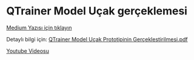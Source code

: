 # QTrainer Model Uçak gerçeklemesi

[Medium Yazısı için tıklayın](https://onuralikorkmaz.medium.com/qtrainer-rc-uçak-modellemesi-480bbe9ec36)


Detaylı bilgi için: 
[QTrainer Model Uçak Prototipinin Gerçeklestirilmesi.pdf](https://github.com/oalikorkmaz/rcucak/files/11645276/QTrainer.Model.Ucak.Prototipinin.Gerceklestirilmesi)

[Youtube Videosu](https://youtu.be/Ga4y0oPVHHE)
